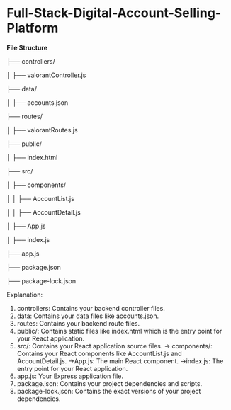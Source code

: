# Full-Stack-Digital-Account-Selling-Platform

**File Structure**

├── controllers/

│   ├── valorantController.js

├── data/

│   ├── accounts.json

├── routes/

│   ├── valorantRoutes.js

├── public/

│   ├── index.html

├── src/

│   ├── components/

│   │   ├── AccountList.js

│   │   ├── AccountDetail.js

│   ├── App.js

│   ├── index.js

├── app.js

├── package.json

├── package-lock.json

Explanation:

1. controllers: Contains your backend controller files.
2. data: Contains your data files like accounts.json.
3. routes: Contains your backend route files.
4. public/: Contains static files like index.html which is the entry point for your React application.
5. src/: Contains your React application source files.
    -> components/: Contains your React components like AccountList.js and AccountDetail.js.
    ->App.js: The main React component.
    ->index.js: The entry point for your React application.
6. app.js: Your Express application file.
7. package.json: Contains your project dependencies and scripts.
8. package-lock.json: Contains the exact versions of your project dependencies.

